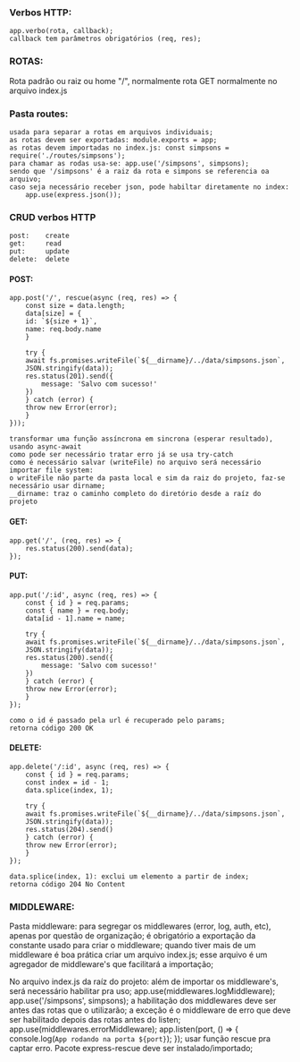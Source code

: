 ### Verbos HTTP:
	app.verbo(rota, callback);
	callback tem parâmetros obrigatórios (req, res);

### ROTAS:

Rota padrão ou raiz ou home
	"/", normalmente rota GET
	normalmente no arquivo index.js
	
### Pasta routes:
	usada para separar a rotas em arquivos individuais;
	as rotas devem ser exportadas: module.exports = app;
	as rotas devem importadas no index.js: const simpsons = require('./routes/simpsons');
	para chamar as rodas usa-se: app.use('/simpsons', simpsons);
	sendo que '/simpsons' é a raiz da rota e simpons se referencia oa arquivo;
	caso seja necessário receber json, pode habiltar diretamente no index:
		app.use(express.json());

### CRUD verbos HTTP
	post:	 create
	get:	 read
	put:	 update
	delete:  delete

#### POST:
	app.post('/', rescue(async (req, res) => {
	    const size = data.length;
	    data[size] = {
		id: `${size + 1}`,
		name: req.body.name
	    }

	    try {
		await fs.promises.writeFile(`${__dirname}/../data/simpsons.json`, 
		JSON.stringify(data));
		res.status(201).send({
		    message: 'Salvo com sucesso!'
		})
	    } catch (error) {
		throw new Error(error);
	    }
	}));

	transformar uma função assíncrona em sincrona (esperar resultado), usando async-await
	como pode ser necessário tratar erro já se usa try-catch
	como é necessário salvar (writeFile) no arquivo será necessário importar file system:
	o writeFile não parte da pasta local e sim da raiz do projeto, faz-se necessário usar dirname;
	__dirname: traz o caminho completo do diretório desde a raíz do projeto


#### GET:
	app.get('/', (req, res) => {
	    res.status(200).send(data);
	});

#### PUT:
	app.put('/:id', async (req, res) => {
	    const { id } = req.params;
	    const { name } = req.body;
	    data[id - 1].name = name;

	    try {
		await fs.promises.writeFile(`${__dirname}/../data/simpsons.json`,
		JSON.stringify(data));
		res.status(200).send({
		    message: 'Salvo com sucesso!'
		})
	    } catch (error) {
		throw new Error(error);
	    }
	});
	
	como o id é passado pela url é recuperado pelo params;
	retorna código 200 OK

#### DELETE: 
	app.delete('/:id', async (req, res) => {
	    const { id } = req.params;
	    const index = id - 1;
	    data.splice(index, 1);

	    try {
		await fs.promises.writeFile(`${__dirname}/../data/simpsons.json`,
		JSON.stringify(data));
		res.status(204).send()
	    } catch (error) {
		throw new Error(error);
	    }
	});
	
	data.splice(index, 1): exclui um elemento a partir de index;
	retorna código 204 No Content

### MIDDLEWARE:

Pasta middleware:
	para segregar os middlewares (error, log, auth, etc), apenas por questão de organização;
	é obrigatório a exportação da constante usado para criar o middleware;
	quando tiver mais de um middleware é boa prática criar um arquivo index.js;
	esse arquivo é um agregador de middleware's que facilitará a importação;

No arquivo index.js da raíz do projeto:
	além de importar os middleware's, será necessário habilitar pra uso;
		app.use(middlewares.logMiddleware);
		app.use('/simpsons', simpsons);
	a habilitação dos middlewares deve ser antes das rotas que o utilizarão;
	a exceção é o middleware de erro que deve ser habilitado depois das rotas antes do listen;
		app.use(middlewares.errorMiddleware);
		app.listen(port, () => {
		    console.log(`App rodando na porta ${port}`);
		});
	usar função rescue pra captar erro. Pacote express-rescue deve ser instalado/importado;

	
	

	
